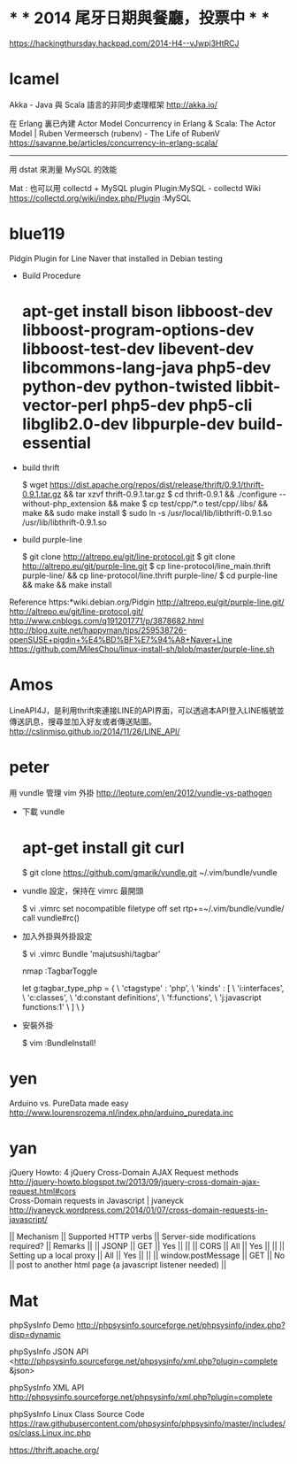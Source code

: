 

# * * 2014 尾牙日期與餐廳，投票中 * *

<https://hackingthursday.hackpad.com/2014-H4--vJwpj3HtRCJ>  



# lcamel

Akka - Java 與 Scala 語言的非同步處理框架
<http://akka.io/>  

在 Erlang 裏已內建 Actor Model
Concurrency in Erlang & Scala: The Actor Model | Ruben Vermeersch (rubenv) - The Life of RubenV
<https://savanne.be/articles/concurrency-in-erlang-scala/>  

------

用 dstat 來測量 MySQL 的效能

Mat : 也可以用 collectd + MySQL plugin
Plugin:MySQL - collectd Wiki
<https://collectd.org/wiki/index.php/Plugin>  :MySQL

# blue119

Pidgin Plugin for Line Naver that installed in Debian testing

* Build Procedure


    # apt-get install bison libboost-dev libboost-program-options-dev  libboost-test-dev libevent-dev libcommons-lang-java php5-dev python-dev  python-twisted libbit-vector-perl php5-dev php5-cli libglib2.0-dev  libpurple-dev build-essential


* build thrift


    $ wget https://dist.apache.org/repos/dist/release/thrift/0.9.1/thrift-0.9.1.tar.gz && tar xzvf thrift-0.9.1.tar.gz
    $ cd thrift-0.9.1 && ./configure --without-php_extension && make
    $ cp test/cpp/*.o test/cpp/.libs/ && make && sudo make install
    $ sudo ln -s /usr/local/lib/libthrift-0.9.1.so /usr/lib/libthrift-0.9.1.so


* build purple-line


    $ git clone http://altrepo.eu/git/line-protocol.git
    $ git clone http://altrepo.eu/git/purple-line.git
    $ cp line-protocol/line_main.thrift purple-line/ && cp line-protocol/line.thrift purple-line/
    $ cd purple-line && make && make install


Reference
https:*wiki.debian.org/Pidgin
<http://altrepo.eu/git/purple-line.git/>  
<http://altrepo.eu/git/line-protocol.git/>  
<http://www.cnblogs.com/q191201771/p/3878682.html>  
<http://blog.xuite.net/happyman/tips/259538726-openSUSE+pigdin+%E4%BD%BF%E7%94%A8+Naver+Line>  
<https://github.com/MilesChou/linux-install-sh/blob/master/purple-line.sh>  

# Amos

LineAPI4J，是利用thrift來連接LINE的API界面，可以透過本API登入LINE帳號並傳送訊息，搜尋並加入好友或者傳送貼圖。
<http://cslinmiso.github.io/2014/11/26/LINE_API/>  

# peter

用 vundle 管理 vim 外掛
<http://lepture.com/en/2012/vundle-vs-pathogen>  

* 下載 vundle


    # apt-get install git curl
    $ git clone https://github.com/gmarik/vundle.git ~/.vim/bundle/vundle


* vundle 設定，保持在 vimrc 最開頭


    $ vi .vimrc
    set nocompatible
    filetype off
    set rtp+=~/.vim/bundle/vundle/
    call vundle#rc()


* 加入外掛與外掛設定


    $ vi .vimrc
    Bundle 'majutsushi/tagbar'
    
    nmap <F8> :TagbarToggle<CR>
    
    let g:tagbar_type_php  = {
      \ 'ctagstype' : 'php',
      \ 'kinds'     : [
          \ 'i:interfaces',
          \ 'c:classes',
          \ 'd:constant definitions',
          \ 'f:functions',
          \ 'j:javascript functions:1'
      \ ]
    \ }


* 安裝外掛


    $ vim
    :BundleInstall!


# yen

Arduino vs. PureData made easy
<http://www.lourensrozema.nl/index.php/arduino_puredata.inc>  

# yan

jQuery Howto: 4 jQuery Cross-Domain AJAX Request methods
<http://jquery-howto.blogspot.tw/2013/09/jquery-cross-domain-ajax-request.html#cors>  
Cross-Domain requests in Javascript | jvaneyck
<http://jvaneyck.wordpress.com/2014/01/07/cross-domain-requests-in-javascript/>  

|| Mechanism || Supported HTTP verbs || Server-side modifications required? || Remarks ||
|| JSONP || GET || Yes || ||
|| CORS || All || Yes || ||
|| Setting up a local proxy || All || Yes ||  ||
|| window.postMessage || GET || No || post to another html page (a javascript listener needed) ||

# Mat

phpSysInfo Demo
<http://phpsysinfo.sourceforge.net/phpsysinfo/index.php?disp=dynamic>  

phpSysInfo JSON API
<<http://phpsysinfo.sourceforge.net/phpsysinfo/xml.php?plugin=complete>  &json>  

phpSysInfo XML API
http://phpsysinfo.sourceforge.net/phpsysinfo/xml.php?plugin=complete

phpSysInfo Linux Class Source Code
<https://raw.githubusercontent.com/phpsysinfo/phpsysinfo/master/includes/os/class.Linux.inc.php>  

<https://thrift.apache.org/>  